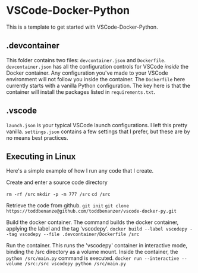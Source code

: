 # VSCode-Docker-Python

This is a template to get started with VSCode-Docker-Python.

## .devcontainer

This folder contains two files: `devcontainer.json` and `Dockerfile`. `devcontainer.json` has all the configuration controls for VSCode *inside* the Docker container. Any configuration you've made to your VSCode environment will not follow you inside the container. The `Dockerfile` here currently starts with a vanilla Python configuration. The key here is that the container will install the packages listed in `requirements.txt`.

## .vscode

`launch.json` is your typical VSCode launch configurations. I left this pretty vanilla. `settings.json` contains a few settings that I prefer, but these are by no means best practices.


## Executing in Linux

Here's a simple example of how I run any code that I create.

Create and enter a source code directory

`rm -rf /src`
`mkdir -p -m 777 /src`
`cd /src`

Retrieve the code from github.
`git init`
`git clone https://toddbenanze@github.com/toddbenanzer/vscode-docker-py.git`

Build the docker container. The command builds the docker container, applying the label and the tag 'vscodepy'.
`docker build --label vscodepy --tag vscodepy --file .devcontainer/Dockerfile /src`

Run the container. This runs the 'vscodepy' container in interactive mode, binding the /src directory as a volume mount. Inside the container, the `python /src/main.py` command is executed.
`docker run --interactive --volume /src:/src vscodepy python /src/main.py`
